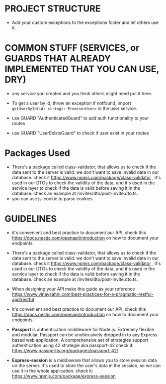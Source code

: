 

# PROJECT STRUCTURE
- Add your custom exceptions to the exceptions folder and let others use it.



# COMMON STUFF (SERVICES, or GUARDS THAT ALREADY IMPLEMENTED THAT YOU CAN USE, DRY)
- any service you created and you think others might need put it here.

- To get a user by id, throw an exception if notfound, import `getUserById(id: string): Promise<User>` in the user service.

- use GUARD "AuthenticatedGuard" to add auth functionality to your routes 
- use GUARD "UserExistsGuard" to check if user exist in your routes




# Packages Used 

- There's a package called class-validator, that allows us to check if the data sent to the server is valid. we don't want to save invalid data in our database. 
check it https://www.npmjs.com/package/class-validator , it's used in our DTOs to check the validity of the data, and it's used in the service layer to check if the data is valid before saving it in the database. check an example at /invites/dto/post-invite.dto.ts. 
- you can use js-cookie to parse cookies

# GUIDELINES 

- it's convenient and best practice to document our API, check this https://docs.nestjs.com/openapi/introduction on how to document your endpoints.
- There's a package called class-validator, that allows us to check if the data sent to the server is valid. we don't want to save invalid data in our database. 
check it https://www.npmjs.com/package/class-validator , it's used in our DTOs to check the validity of the data, and it's used in the service layer to check if the data is valid before saving it in the database. check an example at /invites/dto/post-invite.dto.ts. 


- When designing your API make this guide as your reference https://www.vinaysahni.com/best-practices-for-a-pragmatic-restful-api#restful

- it's convenient and best practice to document our API, check this https://docs.nestjs.com/openapi/introduction on how to document your endpoints.

- **Passport** is authentication middleware for Node.js. Extremely flexible and modular, Passport can be unobtrusively dropped in to any Express-based web application. A comprehensive set of strategies support authentication using 42 strategie aka passport-42 check it: https://www.passportjs.org/packages/passport-42/

- **Express-session** is a middleware that allows you to store session data on the server. It's used to store the user's data in the session, so we can use it in the whole application. check it: https://www.npmjs.com/package/express-session
